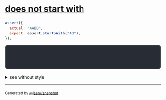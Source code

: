 # [does not start with](../../assert_starts_with.test.js#L17)

```js
assert({
  actual: "AABB",
  expect: assert.startsWith("AB"),
});
```

![img](throw.svg)

<details>
  <summary>see without style</summary>

```console
AssertionError: actual and expect are different

actual: "AABB"
expect: assert.startsWith("AB")
```

</details>


---

<sub>
  Generated by <a href="https://github.com/jsenv/core/tree/main/packages/independent/snapshot">@jsenv/snapshot</a>
</sub>
